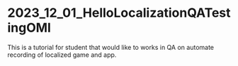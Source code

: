 # 2023_12_01_HelloLocalizationQATestingOMI
This is a tutorial for student that would like to works in QA on automate recording of localized game and app.
